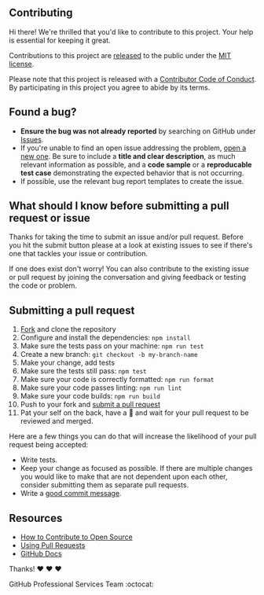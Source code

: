 ## Contributing

[fork]: https://github.com/actionsdesk/ghec-enterprise-reporting/fork
[issues]: https://github.com/actionsdesk/ghec-enterprise-reporting/issues
[new_issue]: https://github.com/actionsdesk/ghec-enterprise-reporting/issues/new
[pr]: https://github.com/actionsdesk/ghec-enterprise-reporting/compare
[code-of-conduct]: CODE_OF_CONDUCT.md

Hi there! We're thrilled that you'd like to contribute to this project. Your help is essential for keeping it great.

Contributions to this project are [released](https://help.github.com/articles/github-terms-of-service/#6-contributions-under-repository-license) to the public under the [MIT license](LICENSE).

Please note that this project is released with a [Contributor Code of Conduct][code-of-conduct]. By participating in this project you agree to abide by its terms.

## Found a bug?

- **Ensure the bug was not already reported** by searching on GitHub under [Issues][issues].
- If you're unable to find an open issue addressing the problem, [open a new one][new_issue]. Be sure to include a **title and clear description**, as much relevant information as possible, and a **code sample** or a **reproducable test case** demonstrating the expected behavior that is not occurring.
- If possible, use the relevant bug report templates to create the issue.

## What should I know before submitting a pull request or issue

Thanks for taking the time to submit an issue and/or pull request. Before you hit the submit button please at a look at existing issues to see if there's one that tackles your issue or contribution.

If one does exist don't worry! You can also contribute to the existing issue or pull request by joining the conversation and giving feedback or testing the code or problem.

## Submitting a pull request

1. [Fork][fork] and clone the repository
1. Configure and install the dependencies: `npm install`
1. Make sure the tests pass on your machine: `npm run test`
1. Create a new branch: `git checkout -b my-branch-name`
1. Make your change, add tests
1. Make sure the tests still pass: `npm test`
1. Make sure your code is correctly formatted: `npm run format`
1. Make sure your code passes linting: `npm run lint`
1. Make sure your code builds: `npm run build`
1. Push to your fork and [submit a pull request][pr]
1. Pat your self on the back, have a :taco: and wait for your pull request to be reviewed and merged.

Here are a few things you can do that will increase the likelihood of your pull request being accepted:

- Write tests.
- Keep your change as focused as possible. If there are multiple changes you would like to make that are not dependent upon each other, consider submitting them as separate pull requests.
- Write a [good commit message](http://tbaggery.com/2008/04/19/a-note-about-git-commit-messages.html).

## Resources

- [How to Contribute to Open Source](https://opensource.guide/how-to-contribute/)
- [Using Pull Requests](https://docs.github.com/articles/about-pull-requests/)
- [GitHub Docs](https://docs.github.com)

Thanks! :heart: :heart: :heart:

GitHub Professional Services Team :octocat:
